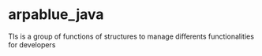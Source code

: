 # arpablue_java
TIs is a group of functions of structures to manage differents functionalities for developers
